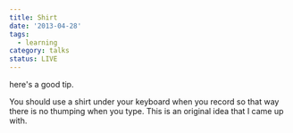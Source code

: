 ```yaml
---
title: Shirt
date: '2013-04-28'
tags:
  - learning
category: talks
status: LIVE
---
```


here's a good tip. 

<!-- excerpt -->

You should use a shirt under your keyboard when you record so that way there is no thumping when you type. This is an original idea that I came up with. 